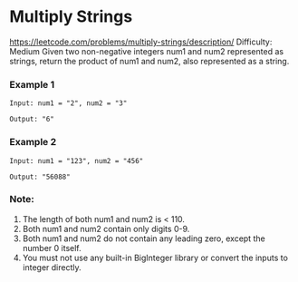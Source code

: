 # Multiply Strings
https://leetcode.com/problems/multiply-strings/description/
Difficulty: Medium
Given two non-negative integers num1 and num2 represented as strings, return the product of num1 and num2, also represented as a string.

### Example 1

```
Input: num1 = "2", num2 = "3"

Output: "6"
```

### Example 2

```
Input: num1 = "123", num2 = "456"

Output: "56088"
```

### Note:
1. The length of both num1 and num2 is < 110.
2. Both num1 and num2 contain only digits 0-9.
3. Both num1 and num2 do not contain any leading zero, except the number 0 itself.
4. You must not use any built-in BigInteger library or convert the inputs to integer directly.
